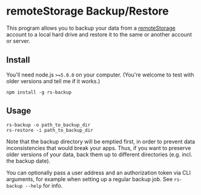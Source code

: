 # remoteStorage Backup/Restore

This program allows you to backup your data from a [remoteStorage][1] account
to a local hard drive and restore it to the same or another account or server.

## Install

You'll need node.js `>=5.0.0` on your computer. (You're welcome to test with
older versions and tell me if it works.)

    npm install -g rs-backup

## Usage

    rs-backup -o path_to_backup_dir
    rs-restore -i path_to_backup_dir

Note that the backup directory will be emptied first, in order to prevent data
inconsistencies that would break your apps. Thus, if you want to preserve older
versions of your data, back them up to different directories (e.g. incl. the
backup date).

You can optionally pass a user address and an authorization token via CLI
arguments, for example when setting up a regular backup job. See `rs-backup
--help` for info.

[1]: https://remotestorage.io
